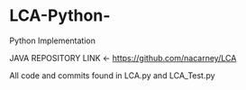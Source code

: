 # LCA-Python-
Python Implementation

JAVA REPOSITORY LINK <- https://github.com/nacarney/LCA

All code and commits found in LCA.py and LCA_Test.py

